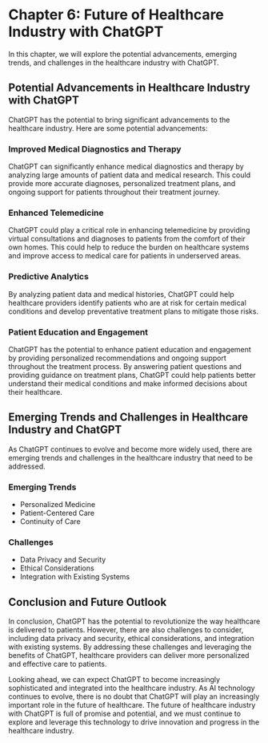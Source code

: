 Chapter 6: Future of Healthcare Industry with ChatGPT
=====================================================

In this chapter, we will explore the potential advancements, emerging trends, and challenges in the healthcare industry with ChatGPT.

Potential Advancements in Healthcare Industry with ChatGPT
----------------------------------------------------------

ChatGPT has the potential to bring significant advancements to the healthcare industry. Here are some potential advancements:

### Improved Medical Diagnostics and Therapy

ChatGPT can significantly enhance medical diagnostics and therapy by analyzing large amounts of patient data and medical research. This could provide more accurate diagnoses, personalized treatment plans, and ongoing support for patients throughout their treatment journey.

### Enhanced Telemedicine

ChatGPT could play a critical role in enhancing telemedicine by providing virtual consultations and diagnoses to patients from the comfort of their own homes. This could help to reduce the burden on healthcare systems and improve access to medical care for patients in underserved areas.

### Predictive Analytics

By analyzing patient data and medical histories, ChatGPT could help healthcare providers identify patients who are at risk for certain medical conditions and develop preventative treatment plans to mitigate those risks.

### Patient Education and Engagement

ChatGPT has the potential to enhance patient education and engagement by providing personalized recommendations and ongoing support throughout the treatment process. By answering patient questions and providing guidance on treatment plans, ChatGPT could help patients better understand their medical conditions and make informed decisions about their healthcare.

Emerging Trends and Challenges in Healthcare Industry and ChatGPT
-----------------------------------------------------------------

As ChatGPT continues to evolve and become more widely used, there are emerging trends and challenges in the healthcare industry that need to be addressed.

### Emerging Trends

* Personalized Medicine
* Patient-Centered Care
* Continuity of Care

### Challenges

* Data Privacy and Security
* Ethical Considerations
* Integration with Existing Systems

Conclusion and Future Outlook
-----------------------------

In conclusion, ChatGPT has the potential to revolutionize the way healthcare is delivered to patients. However, there are also challenges to consider, including data privacy and security, ethical considerations, and integration with existing systems. By addressing these challenges and leveraging the benefits of ChatGPT, healthcare providers can deliver more personalized and effective care to patients.

Looking ahead, we can expect ChatGPT to become increasingly sophisticated and integrated into the healthcare industry. As AI technology continues to evolve, there is no doubt that ChatGPT will play an increasingly important role in the future of healthcare. The future of healthcare industry with ChatGPT is full of promise and potential, and we must continue to explore and leverage this technology to drive innovation and progress in the healthcare industry.
